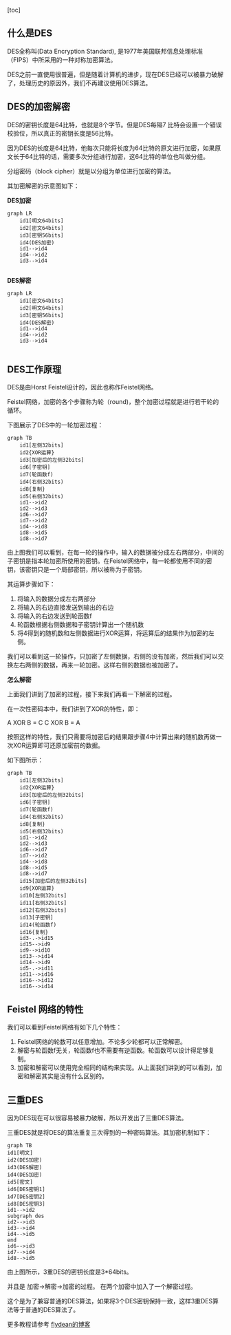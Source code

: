 [toc]

##  什么是DES

DES全称叫(Data Encryption Standard), 是1977年美国联邦信息处理标准（FIPS）中所采用的一种对称加密算法。

DES之前一直使用很普遍，但是随着计算机的进步，现在DES已经可以被暴力破解了，处理历史的原因外，我们不再建议使用DES算法。

## DES的加密解密

DES的密钥长度是64比特，也就是8个字节。但是DES每隔7
比特会设置一个错误校验位，所以真正的密钥长度是56比特。

因为DES的长度是64比特，他每次只能将长度为64比特的原文进行加密，如果原文长于64比特的话，需要多次分组进行加密，这64比特的单位也叫做分组。

分组密码（block cipher）就是以分组为单位进行加密的算法。

其加密解密的示意图如下：

**DES加密**

```mermaid
graph LR
    id1[明文64bits]
	id2[密文64bits]
	id3[密钥56bits]
	id4(DES加密)
	id1-->id4
	id4-->id2
	id3-->id4
	
```

**DES解密**

```mermaid
graph LR
    id1[密文64bits]
	id2[明文64bits]
	id3[密钥56bits]
	id4(DES解密)
	id1-->id4
	id4-->id2
	id3-->id4
	
```

## DES工作原理

DES是由Horst Feistel设计的，因此也称作Feistel网络。

Feistel网络，加密的各个步骤称为轮（round)，整个加密过程就是进行若干轮的循环。

下图展示了DES中的一轮加密过程：

```mermaid
graph TB
    id1[左侧32bits]
	id2{XOR运算}
	id3[加密后的左侧32bits]
	id6[子密钥]
	id7(轮函数f)
	id4(右侧32bits)
	id8{复制}
	id5(右侧32bits)
	id1-->id2
	id2-->id3
	id6-->id7
	id7-->id2
	id4-->id8
	id8-->id5
	id8-->id7
```

由上图我们可以看到，在每一轮的操作中，输入的数据被分成左右两部分，中间的子密钥是指本轮加密所使用的密钥。在Feistel网络中，每一轮都使用不同的密钥，该密钥只是一个局部密钥，所以被称为子密钥。

其运算步骤如下：

1. 将输入的数据分成左右两部分
2. 将输入的右边直接发送到输出的右边
3. 将输入的右边发送到轮函数f
4. 轮函数根据右侧数据和子密钥计算出一个随机数
5. 将4得到的随机数和左侧数据进行XOR运算，将运算后的结果作为加密的左侧。

我们可以看到这一轮操作，只加密了左侧数据，右侧的没有加密，然后我们可以交换左右两侧的数据，再来一轮加密。这样右侧的数据也被加密了。

**怎么解密**

上面我们讲到了加密的过程，接下来我们再看一下解密的过程。

在一次性密码本中，我们讲到了XOR的特性，即：

A XOR B = C
C XOR B = A

按照这样的特性，我们只需要将加密后的结果跟步骤4中计算出来的随机数再做一次XOR运算即可还原加密前的数据。

如下图所示：

```mermaid
graph TB
    id1[左侧32bits]
	id2{XOR运算}
	id3[加密后的左侧32bits]
	id6[子密钥]
	id7(轮函数f)
	id4(右侧32bits)
	id8{复制}
	id5(右侧32bits)
	id1-->id2
	id2-->id3
	id6-->id7
	id7-->id2
	id4-->id8
	id8-->id5
	id8-->id7
	id15[加密后的左侧32bits]
	id9{XOR运算}
	id10[左侧32bits]
	id11[右侧32bits]
	id12[右侧32bits]
	id13[子密钥]
	id14(轮函数f)
	id16{复制}
	id3-.->id15
	id15-->id9
	id9-->id10
	id13-->id14
	id14-->id9
	id5-.->id11
	id11-->id16
	id16-->id12
	id16-->id14
```

## Feistel 网络的特性

我们可以看到Feistel网络有如下几个特性：

1. Feistel网络的轮数可以任意增加。不论多少轮都可以正常解密。
2. 解密与轮函数f无关，轮函数f也不需要有逆函数。轮函数可以设计得足够复制。
3. 加密和解密可以使用完全相同的结构来实现。从上面我们讲到的可以看到，加密和解密其实是没有什么区别的。

## 三重DES

因为DES现在可以很容易被暴力破解，所以开发出了三重DES算法。

三重DES就是将DES的算法重复三次得到的一种密码算法。其加密机制如下：

```mermaid
graph TB
id1[明文]
id2(DES加密)
id3(DES解密)
id4(DES加密)
id5[密文]
id6[DES密钥1]
id7[DES密钥2]
id8[DES密钥3]
id1-->id2
subgraph des
id2-->id3
id3-->id4
id4-->id5
end
id6-->id3
id7-->id4
id8-->id5

```

由上图所示，3重DES的密钥长度是3*64bits。

并且是 加密->解密->加密的过程。 在两个加密中加入了一个解密过程。

这个是为了兼容普通的DES算法，如果将3个DES密钥保持一致，这样3重DES算法等于普通的DES算法了。

更多教程请参考 [flydean的博客](http://www.flydean.com/des/)
